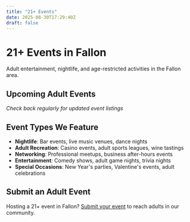 ```yaml
---
title: "21+ Events"
date: 2025-08-30T17:29:40Z
draft: false
---
```


# 21+ Events in Fallon

Adult entertainment, nightlife, and age-restricted activities in the Fallon area.

## Upcoming Adult Events

*Check back regularly for updated event listings*

## Event Types We Feature

- **Nightlife**: Bar events, live music venues, dance nights
- **Adult Recreation**: Casino events, adult sports leagues, wine tastings
- **Networking**: Professional meetups, business after-hours events
- **Entertainment**: Comedy shows, adult game nights, trivia nights
- **Special Occasions**: New Year's parties, Valentine's events, adult celebrations

## Submit an Adult Event

Hosting a 21+ event in Fallon? [Submit your event](/submit/) to reach adults in our community.